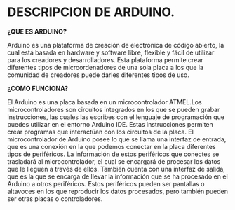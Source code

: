 # DESCRIPCION DE ARDUINO.

**¿QUE ES ARDUINO?**

Arduino es una plataforma de creación de electrónica de código abierto, la cual está basada en hardware y 
software libre, flexible y fácil de utilizar para los creadores y desarrolladores. Esta plataforma permite
crear diferentes tipos de microordenadores de una sola placa a los que la comunidad de creadores puede
darles diferentes tipos de uso.

**¿COMO FUNCIONA?**

El Arduino es una placa basada en un microcontrolador ATMEL.Los microcontroladores son circuitos integrados
en los que se pueden grabar instrucciones, las cuales las escribes con el lenguaje de programación que puedes 
utilizar en el entorno Arduino IDE. Estas instrucciones permiten crear programas que interactúan con los
circuitos de la placa.
El microcontrolador de Arduino posee lo que se llama una interfaz de entrada, que es una conexión en la que
podemos conectar en la placa diferentes tipos de periféricos. La información de estos periféricos que conectes 
se trasladará al microcontrolador, el cual se encargará de procesar los datos que le lleguen a través de ellos.
También cuenta con una interfaz de salida, que es la que se encarga de llevar la información que se ha procesado 
en el Arduino a otros periféricos. Estos periféricos pueden ser pantallas o altavoces en los que reproducir los
datos procesados, pero también pueden ser otras placas o controladores.

